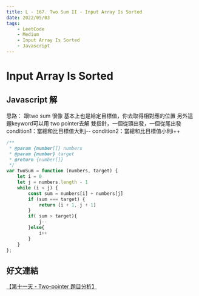 ```yaml
---
title: L - 167. Two Sum II - Input Array Is Sorted
date: 2022/05/03
tags: 
    - LeetCode
    - Medium
    - Input Array Is Sorted
    - Javascript
---
```

# Input Array Is Sorted
## Javascript 解
思路：
跟two sum 很像
基本上也是給定目標值，你去取得相對應的位置
另外這題keyword可以用 two pointer去解
雙指針，一個從頭出發，一個從尾出發
condition1：當總和比目標值大則j--
condition2：當總和比目標值小則i++
```javascript
/**
 * @param {number[]} numbers
 * @param {number} target
 * @return {number[]}
 */
var twoSum = function (numbers, target) {
    let i = 0
    let j = numbers.length - 1
    while (i < j) {
        const sum = numbers[i] + numbers[j] 
        if (sum === target) {
            return [i + 1, j + 1]
        }
        if( sum > target){
            j--
        }else{
            i++
        }
    }
};
```
## 好文連結
[【第十一天 - Two-pointer 題目分析】](https://ithelp.ithome.com.tw/articles/10262608)